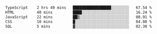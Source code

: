 <!--START_SECTION:waka-->

```txt
TypeScript    2 hrs 49 mins   █████████████████░░░░░░░░   67.54 %
HTML          40 mins         ████░░░░░░░░░░░░░░░░░░░░░   16.24 %
JavaScript    22 mins         ██▒░░░░░░░░░░░░░░░░░░░░░░   08.91 %
CSS           10 mins         █░░░░░░░░░░░░░░░░░░░░░░░░   04.08 %
SQL           5 mins          ▓░░░░░░░░░░░░░░░░░░░░░░░░   02.30 %
```

<!--END_SECTION:waka-->
